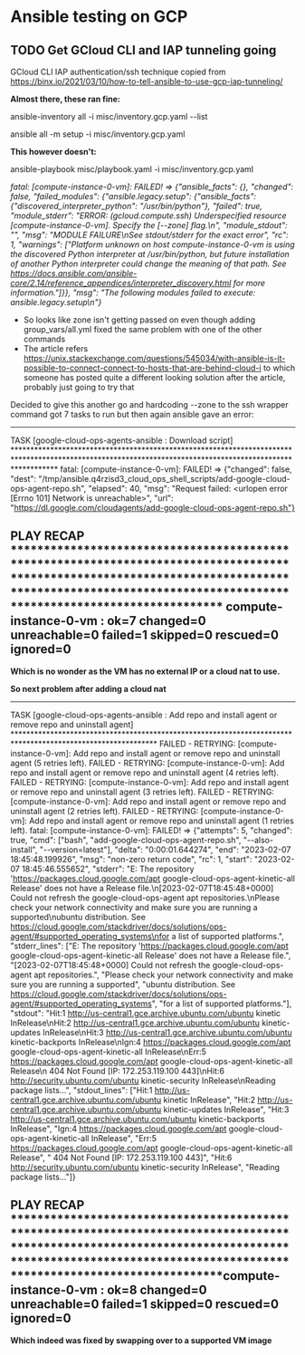 # Ansible testing on GCP

## TODO Get GCloud CLI and IAP tunneling going

GCloud CLI IAP authentication/ssh technique copied from https://binx.io/2021/03/10/how-to-tell-ansible-to-use-gcp-iap-tunneling/

**Almost there, these ran fine:**

ansible-inventory all -i misc/inventory.gcp.yaml --list

ansible all -m setup -i misc/inventory.gcp.yaml

**This however doesn't:**

ansible-playbook misc/playbook.yaml -i misc/inventory.gcp.yaml

_fatal: [compute-instance-0-vm]: FAILED! => {"ansible_facts": {}, "changed": false, "failed_modules": {"ansible.legacy.setup": {"ansible_facts": {"discovered_interpreter_python": "/usr/bin/python"}, "failed": true, "module_stderr": "ERROR: (gcloud.compute.ssh) Underspecified resource [compute-instance-0-vm]. Specify the [--zone] flag.\n", "module_stdout": "", "msg": "MODULE FAILURE\nSee stdout/stderr for the exact error", "rc": 1, "warnings": ["Platform unknown on host compute-instance-0-vm is using the discovered Python interpreter at /usr/bin/python, but future installation of another Python interpreter could change the meaning of that path. See https://docs.ansible.com/ansible-core/2.14/reference_appendices/interpreter_discovery.html for more information."]}}, "msg": "The following modules failed to execute: ansible.legacy.setup\n"}_

- So looks like zone isn't getting passed on even though adding group_vars/all.yml fixed the same problem with one of the other commands
- The article refers https://unix.stackexchange.com/questions/545034/with-ansible-is-it-possible-to-connect-connect-to-hosts-that-are-behind-cloud-i to which someone has posted quite a different looking solution after the article, probably just going to try that

Decided to give this another go and hardcoding --zone to the ssh wrapper command got 7 tasks to run but then again ansible gave an error:

---
TASK [google-cloud-ops-agents-ansible : Download script] **********************************************************************************************************************************************************
fatal: [compute-instance-0-vm]: FAILED! => {"changed": false, "dest": "/tmp/ansible.q4rzisd3_cloud_ops_shell_scripts/add-google-cloud-ops-agent-repo.sh", "elapsed": 40, "msg": "Request failed: <urlopen error [Errno 101] Network is unreachable>", "url": "https://dl.google.com/cloudagents/add-google-cloud-ops-agent-repo.sh"}

PLAY RECAP ********************************************************************************************************************************************************************************************************
compute-instance-0-vm      : ok=7    changed=0    unreachable=0    failed=1    skipped=0    rescued=0    ignored=0
---

**Which is no wonder as the VM has no external IP or a cloud nat to use.**

**So next problem after adding a cloud nat**

---
TASK [google-cloud-ops-agents-ansible : Add repo and install agent or remove repo and uninstall agent] ************************************************************************************************************
FAILED - RETRYING: [compute-instance-0-vm]: Add repo and install agent or remove repo and uninstall agent (5 retries left).
FAILED - RETRYING: [compute-instance-0-vm]: Add repo and install agent or remove repo and uninstall agent (4 retries left).
FAILED - RETRYING: [compute-instance-0-vm]: Add repo and install agent or remove repo and uninstall agent (3 retries left).
FAILED - RETRYING: [compute-instance-0-vm]: Add repo and install agent or remove repo and uninstall agent (2 retries left).
FAILED - RETRYING: [compute-instance-0-vm]: Add repo and install agent or remove repo and uninstall agent (1 retries left).
fatal: [compute-instance-0-vm]: FAILED! => {"attempts": 5, "changed": true, "cmd": ["bash", "add-google-cloud-ops-agent-repo.sh", "--also-install", "--version=latest"], "delta": "0:00:01.644274", "end": "2023-02-07 18:45:48.199926", "msg": "non-zero return code", "rc": 1, "start": "2023-02-07 18:45:46.555652", "stderr": "E: The repository 'https://packages.cloud.google.com/apt google-cloud-ops-agent-kinetic-all Release' does not have a Release file.\n[2023-02-07T18:45:48+0000] Could not refresh the google-cloud-ops-agent apt repositories.\nPlease check your network connectivity and make sure you are running a supported\nubuntu distribution. See https://cloud.google.com/stackdriver/docs/solutions/ops-agent/#supported_operating_systems\nfor a list of supported platforms.", "stderr_lines": ["E: The repository 'https://packages.cloud.google.com/apt google-cloud-ops-agent-kinetic-all Release' does not have a Release file.", "[2023-02-07T18:45:48+0000] Could not refresh the google-cloud-ops-agent apt repositories.", "Please check your network connectivity and make sure you are running a supported", "ubuntu distribution. See https://cloud.google.com/stackdriver/docs/solutions/ops-agent/#supported_operating_systems", "for a list of supported platforms."], "stdout": "Hit:1 http://us-central1.gce.archive.ubuntu.com/ubuntu kinetic InRelease\nHit:2 http://us-central1.gce.archive.ubuntu.com/ubuntu kinetic-updates InRelease\nHit:3 http://us-central1.gce.archive.ubuntu.com/ubuntu kinetic-backports InRelease\nIgn:4 https://packages.cloud.google.com/apt google-cloud-ops-agent-kinetic-all InRelease\nErr:5 https://packages.cloud.google.com/apt google-cloud-ops-agent-kinetic-all Release\n  404  Not Found [IP: 172.253.119.100 443]\nHit:6 http://security.ubuntu.com/ubuntu kinetic-security InRelease\nReading package lists...", "stdout_lines": ["Hit:1 http://us-central1.gce.archive.ubuntu.com/ubuntu kinetic InRelease", "Hit:2 http://us-central1.gce.archive.ubuntu.com/ubuntu kinetic-updates InRelease", "Hit:3 http://us-central1.gce.archive.ubuntu.com/ubuntu kinetic-backports InRelease", "Ign:4 https://packages.cloud.google.com/apt google-cloud-ops-agent-kinetic-all InRelease", "Err:5 https://packages.cloud.google.com/apt google-cloud-ops-agent-kinetic-all Release", "  404  Not Found [IP: 172.253.119.100 443]", "Hit:6 http://security.ubuntu.com/ubuntu kinetic-security InRelease", "Reading package lists..."]}

PLAY RECAP ********************************************************************************************************************************************************************************************************compute-instance-0-vm      : ok=8    changed=0    unreachable=0    failed=1    skipped=0    rescued=0    ignored=0
---

**Which indeed was fixed by swapping over to a supported VM image**

